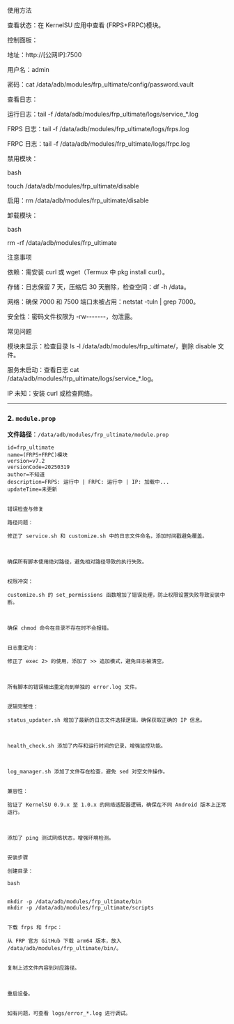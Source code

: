 使用方法

查看状态：在 KernelSU 应用中查看 (FRPS+FRPC)模块。



控制面板：

地址：http://[公网IP]:7500



用户名：admin



密码：cat /data/adb/modules/frp_ultimate/config/password.vault


查看日志：

运行日志：tail -f /data/adb/modules/frp_ultimate/logs/service_*.log



FRPS 日志：tail -f /data/adb/modules/frp_ultimate/logs/frps.log



FRPC 日志：tail -f /data/adb/modules/frp_ultimate/logs/frpc.log


禁用模块：

bash


touch /data/adb/modules/frp_ultimate/disable



启用：rm /data/adb/modules/frp_ultimate/disable


卸载模块：

bash


rm -rf /data/adb/modules/frp_ultimate


注意事项

依赖：需安装 curl 或 wget（Termux 中 pkg install curl）。



存储：日志保留 7 天，压缩后 30 天删除，检查空间：df -h /data。



网络：确保 7000 和 7500 端口未被占用：netstat -tuln | grep 7000。



安全性：密码文件权限为 -rw-------，勿泄露。


常见问题

模块未显示：检查目录 ls -l /data/adb/modules/frp_ultimate/，删除 disable 文件。



服务未启动：查看日志 cat /data/adb/modules/frp_ultimate/logs/service_*.log。



IP 未知：安装 curl 或检查网络。


---

### 2. `module.prop`
**文件路径**：`/data/adb/modules/frp_ultimate/module.prop`
```properties
id=frp_ultimate
name=(FRPS+FRPC)模块
version=v7.2
versionCode=20250319
author=不知道
description=FRPS: 运行中 | FRPC: 运行中 | IP: 加载中...
updateTime=未更新


错误检查与修复

路径问题：

修正了 service.sh 和 customize.sh 中的日志文件命名，添加时间戳避免覆盖。



确保所有脚本使用绝对路径，避免相对路径导致的执行失败。


权限冲突：

customize.sh 的 set_permissions 函数增加了错误处理，防止权限设置失败导致安装中断。



确保 chmod 命令在目录不存在时不会报错。


日志重定向：

修正了 exec 2> 的使用，添加了 >> 追加模式，避免日志被清空。



所有脚本的错误输出重定向到单独的 error.log 文件。


逻辑完整性：

status_updater.sh 增加了最新的日志文件选择逻辑，确保获取正确的 IP 信息。



health_check.sh 添加了内存和运行时间的记录，增强监控功能。



log_manager.sh 添加了文件存在检查，避免 sed 对空文件操作。


兼容性：

验证了 KernelSU 0.9.x 至 1.0.x 的网络适配器逻辑，确保在不同 Android 版本上正常运行。



添加了 ping 测试网络状态，增强环境检测。


安装步骤

创建目录：

bash


mkdir -p /data/adb/modules/frp_ultimate/bin
mkdir -p /data/adb/modules/frp_ultimate/scripts


下载 frps 和 frpc：

从 FRP 官方 GitHub 下载 arm64 版本，放入 /data/adb/modules/frp_ultimate/bin/。


复制上述文件内容到对应路径。



重启设备。


如有问题，可查看 logs/error_*.log 进行调试。
